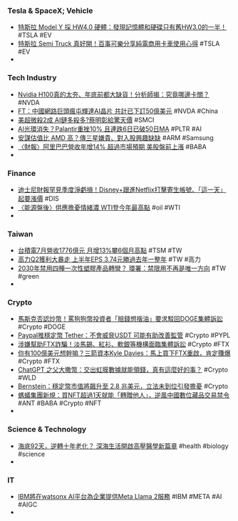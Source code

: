 ### Tesla & SpaceX; Vehicle
- [特斯拉 Model Y 採 HW4.0 硬體：發現記憶體和硬碟只有舊HW3.0的一半！](https://wuangus.cc/tesla-model-y-hw4-uses-8g-ram-128g-rom/) #TSLA #EV
- [特斯拉 Semi Truck 真好開！百事可樂分享純電商用卡車使用心得](https://applealmond.com/posts/197475) #TSLA #EV
-
### Tech Industry
- [Nvidia H100真的太夯、年底前都大缺貨！分析師揭：究竟哪邊卡關？](https://www.bnext.com.tw/article/76323/nvidia-h100-shortage) #NVDA
- [FT：中國網路巨頭瘋屯輝達AI晶片 共計已下訂50億美元](https://m.cnyes.com/news/id/5282621) #NVDA #China
- [美超微殺2成 AI鏈多殺多?蔡明彰給驚天價](https://ctee.com.tw/news/stocks/918505.html) #SMCI
- [AI光環消失？Palantir重挫10% 且連跌6日已破50日MA](https://m.cnyes.com/news/id/5282624) #PLTR #AI
- [安謀估值比 AMD 高？傳三星嫌貴、對入股興趣缺缺](https://finance.technews.tw/2023/08/10/arm-ipo-samsung-lack-of-interest/) #ARM #Samsung
- [〈財報〉阿里巴巴營收年增14% 超過市場預期 美股盤前上漲](https://news.cnyes.com/news/id/5284863) #BABA
-
### Finance
- [迪士尼財報罕見季度淨虧損！Disney+跟進Netflix打擊寄生帳號、「這一天」起要漲價](https://www.businesstoday.com.tw/article/category/183025/post/202308100028/) #DIS
- [〈能源盤後〉供應擔憂情緒濃 WTI登今年最高點](https://news.cnyes.com/news/id/5282448) #oil #WTI
-
### Taiwan
- [台積電7月營收1776億元 月增13%攀6個月高點](https://news.cnyes.com/news/id/5283570) #TSM #TW
- [高力Q2獲利大暴走 上半年EPS 3.74元勝過去年一整年](https://m.cnyes.com/news/id/5282449) #TW #高力
- [2030年禁用四種一次性塑膠產品轉彎？ 環署：禁限用不再是唯一方向](https://e-info.org.tw/node/237384) #TW #green
-
### Crypto
- [馬斯克否認炒幣！罵狗狗幣投資者「賠錢想揩油」要求駁回DOGE集體訴訟](https://www.blocktempo.com/elon-musk-lawyer-alex-shapiro-skewered-lawsuit-latest-complaint-submitted/) #Crypto #DOGE
- [Paypal推穩定幣 Tether：不會威脅USDT 可能有助改善監管](https://m.cnyes.com/news/id/5283544) #Crypto #PYPL
- [涉嫌幫助FTX詐騙！淡馬錫、紅衫、軟銀等機構面臨集體訴訟](https://abmedia.io/vc-face-class-action-on-ftx-scam) #Crypto #FTX
- [你有100億美元想幹嘛？三箭資本Kyle Davies：馬上買下FTX重啟，肯定賺爆](https://www.blocktempo.com/kyle-davies-wants-to-buy-ftx/) #Crypto #FTX
- [ChatGPT 之父大撒幣：交出虹膜數據就能領錢，真有這麼好的事？](https://technews.tw/2023/08/10/sam-altman-worldcoin/) #Crypto #WLD
- [Bernstein：穩定幣市值將飆升至 2.8 兆美元，立法未到位引發擔憂](https://abmedia.io/bernstein-report-stablecoin-market-will-reach-2-8t-in-5-year) #Crypto
- [螞蟻集團新規：買NFT超過1天就能「轉贈他人」，逆風中國數位藏品交易禁令](https://www.blocktempo.com/being-able-to-transfer-after-holding-nft-for-24-hours/) #ANT #BABA #Crypto #NFT
-
### Science & Technology
- [海底92天，逆轉十年老化？ 深海生活開啟高壓醫學新篇章](https://tomorrowsci.com/technology/2023080703/) #health #biology #science
-
### IT
- [IBM將在watsonx AI平台為企業提供Meta Llama 2服務](https://m.cnyes.com/news/id/5282414) #IBM #META #AI #AIGC
-
